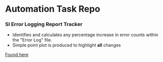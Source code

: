 # Automation Task Repo

### SI Error Logging Report Tracker 

* Identifies and calculates any percentage increase in error counts within the "Error Log" file. 
* Simple point plot is produced to highlight **all** changes

[Found here](https://github.com/tpin3694/automation/blob/master/si/main.py)